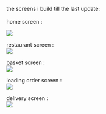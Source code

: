 the screens i build till the last update:
<br /><br />
home screen :
<br />

<img src='assets/images/deploy/1.png'>

restaurant screen :
<br />
<img src='assets/images/deploy/2.png'>

basket screen :
<br />
<img src='assets/images/deploy/3.png'>

loading order screen :
<br />
<img src='assets/images/deploy/4.png'>

delivery screen :
<br />
<img src='assets/images/deploy/5.png'>


